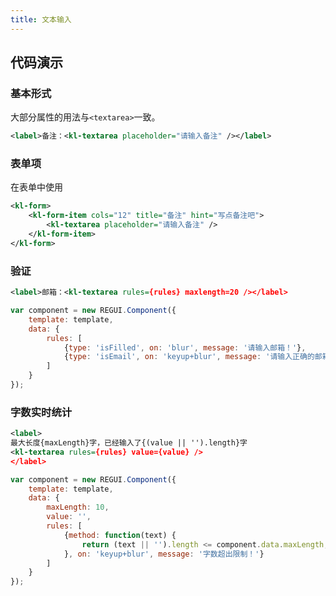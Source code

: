 ```yaml
---
title: 文本输入
---
```


## 代码演示

### 基本形式

大部分属性的用法与`<textarea>`一致。

<!-- demo_start -->
<div class="m-example"></div>

```xml
<label>备注：<kl-textarea placeholder="请输入备注" /></label>
```
<!-- demo_end -->

### 表单项

在表单中使用

<!-- demo_start -->
<div class="m-example"></div>

```xml
<kl-form>
    <kl-form-item cols="12" title="备注" hint="写点备注吧">
        <kl-textarea placeholder="请输入备注" />
    </kl-form-item>
</kl-form>
```
<!-- demo_end -->

### 验证

<!-- demo_start -->
<div class="m-example"></div>

```xml
<label>邮箱：<kl-textarea rules={rules} maxlength=20 /></label>
```

```javascript
var component = new REGUI.Component({
    template: template,
    data: {
        rules: [
            {type: 'isFilled', on: 'blur', message: '请输入邮箱！'},
            {type: 'isEmail', on: 'keyup+blur', message: '请输入正确的邮箱！'}
        ]
    }
});
```
<!-- demo_end -->

### 字数实时统计

<!-- demo_start -->
<div class="m-example"></div>

```xml
<label>
最大长度{maxLength}字，已经输入了{(value || '').length}字
<kl-textarea rules={rules} value={value} />
</label>
```

```javascript
var component = new REGUI.Component({
    template: template,
    data: {
        maxLength: 10,
        value: '',
        rules: [
            {method: function(text) {
                return (text || '').length <= component.data.maxLength;
            }, on: 'keyup+blur', message: '字数超出限制！'}
        ]
    }
});
```
<!-- demo_end -->
